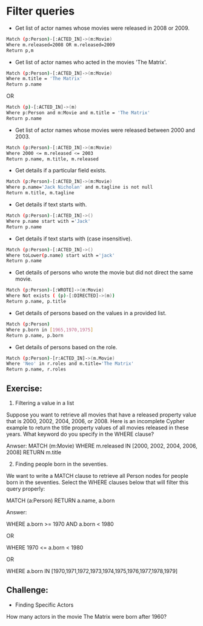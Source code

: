 # Filter queries

- Get list of actor names whose movies were released in 2008 or 2009.

```sh
Match (p:Person)-[:ACTED_IN]->(m:Movie)
Where m.released=2008 OR m.released=2009
Return p,m
```

- Get list of actor names who acted in the movies 'The Matrix'.

```sh
Match (p:Person)-[:ACTED_IN]->(m:Movie)
Where m.title = 'The Matrix'
Return p.name
```
OR
```sh
Match (p)-[:ACTED_IN]->(m)
Where p:Person and m:Movie and m.title = 'The Matrix'
Return p.name
```

- Get list of actor names whose movies were released between 2000 and 2003.

```sh
Match (p:Person)-[:ACTED_IN]->(m:Movie)
Where 2000 <= m.released <= 2003
Return p.name, m.title, m.released
```

- Get details if a particular field exists.

```sh
Match (p:Person)-[:ACTED_IN]->(m:Movie)
Where p.name='Jack Nicholan' and m.tagline is not null
Return m.title, m.tagline
```

- Get details if text starts with.

```sh
Match (p:Person)-[:ACTED_IN]->()
Where p.name start with ='Jack'
Return p.name
```

- Get details if text starts with (case insensitive).

```sh
Match (p:Person)-[:ACTED_IN]->()
Where toLower(p.name) start with ='jack'
Return p.name
```

- Get details of persons who wrote the movie but did not direct the same movie.

```sh
Match (p:Person)-[:WROTE]->(m:Movie)
Where Not exists ( (p)-[:DIRECTED]->(m))
Return p.name, p.title
```

- Get details of persons based on the values in a provided list.

```sh
Match (p:Person)
Where p.born in [1965,1970,1975]
Return p.name, p.born
```

- Get details of persons based on the role.

```sh
Match (p:Person)-[r:ACTED_IN]->(m.Movie)
Where 'Neo' in r.roles and m.title='The Matrix'
Return p.name, r.roles
```


## Exercise:

1. Filtering a value in a list

Suppose you want to retrieve all movies that have a released property value that is 2000, 2002, 2004, 2006, or 2008. Here is an incomplete Cypher example to return the title property values of all movies released in these years. What keyword do you specify in the WHERE clause?

Anwser:
MATCH (m:Movie)
WHERE m.released IN [2000, 2002, 2004, 2006, 2008]
RETURN m.title

2. Finding people born in the seventies.

We want to write a MATCH clause to retrieve all Person nodes for people born in the seventies.
Select the WHERE clauses below that will filter this query properly:

MATCH (a:Person) RETURN a.name, a.born

Answer:

WHERE a.born >= 1970 AND a.born < 1980

OR

WHERE 1970 <= a.born < 1980

OR

WHERE a.born IN [1970,1971,1972,1973,1974,1975,1976,1977,1978,1979]

## Challenge:

- Finding Specific Actors

How many actors in the movie The Matrix were born after 1960?






